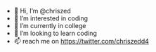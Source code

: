 - 👋 Hi, I’m @chriszed
- 👀 I’m interested in coding
- 🌱 I’m currently in college
- 💞️ I’m looking to learn coding
- 📫 reach me on https://twitter.com/chriszedd4

<!---
chriszed/chriszed is a ✨ special ✨ repository because its `README.md` (this file) appears on your GitHub profile.
You can click the Preview link to take a look at your changes.
--->
